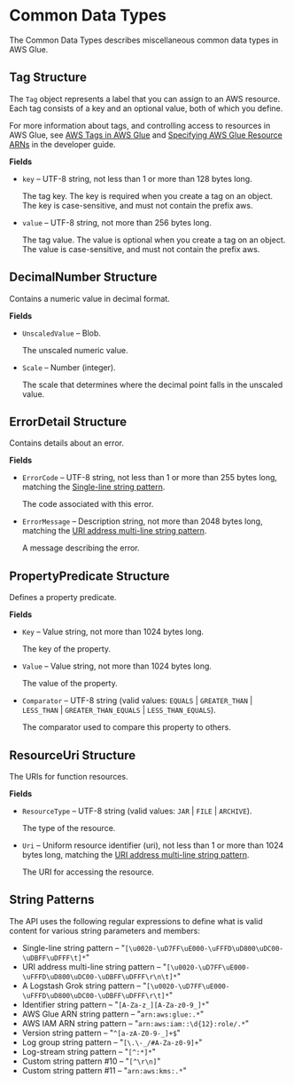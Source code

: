 # Common Data Types<a name="aws-glue-api-common"></a>

The Common Data Types describes miscellaneous common data types in AWS Glue\.

## Tag Structure<a name="aws-glue-api-common-Tag"></a>

The `Tag` object represents a label that you can assign to an AWS resource\. Each tag consists of a key and an optional value, both of which you define\.

For more information about tags, and controlling access to resources in AWS Glue, see [AWS Tags in AWS Glue](https://docs.aws.amazon.com/glue/latest/dg/monitor-tags.html) and [Specifying AWS Glue Resource ARNs](https://docs.aws.amazon.com/glue/latest/dg/glue-specifying-resource-arns.html) in the developer guide\.

**Fields**
+ `key` – UTF\-8 string, not less than 1 or more than 128 bytes long\.

  The tag key\. The key is required when you create a tag on an object\. The key is case\-sensitive, and must not contain the prefix aws\.
+ `value` – UTF\-8 string, not more than 256 bytes long\.

  The tag value\. The value is optional when you create a tag on an object\. The value is case\-sensitive, and must not contain the prefix aws\.

## DecimalNumber Structure<a name="aws-glue-api-common-DecimalNumber"></a>

Contains a numeric value in decimal format\.

**Fields**
+ `UnscaledValue` – Blob\.

  The unscaled numeric value\.
+ `Scale` – Number \(integer\)\.

  The scale that determines where the decimal point falls in the unscaled value\.

## ErrorDetail Structure<a name="aws-glue-api-common-ErrorDetail"></a>

Contains details about an error\.

**Fields**
+ `ErrorCode` – UTF\-8 string, not less than 1 or more than 255 bytes long, matching the [Single-line string pattern](#aws-glue-api-regex-oneLine)\.

  The code associated with this error\.
+ `ErrorMessage` – Description string, not more than 2048 bytes long, matching the [URI address multi-line string pattern](#aws-glue-api-regex-uri)\.

  A message describing the error\.

## PropertyPredicate Structure<a name="aws-glue-api-common-PropertyPredicate"></a>

Defines a property predicate\.

**Fields**
+ `Key` – Value string, not more than 1024 bytes long\.

  The key of the property\.
+ `Value` – Value string, not more than 1024 bytes long\.

  The value of the property\.
+ `Comparator` – UTF\-8 string \(valid values: `EQUALS` \| `GREATER_THAN` \| `LESS_THAN` \| `GREATER_THAN_EQUALS` \| `LESS_THAN_EQUALS`\)\.

  The comparator used to compare this property to others\.

## ResourceUri Structure<a name="aws-glue-api-common-ResourceUri"></a>

The URIs for function resources\.

**Fields**
+ `ResourceType` – UTF\-8 string \(valid values: `JAR` \| `FILE` \| `ARCHIVE`\)\.

  The type of the resource\.
+ `Uri` – Uniform resource identifier \(uri\), not less than 1 or more than 1024 bytes long, matching the [URI address multi-line string pattern](#aws-glue-api-regex-uri)\.

  The URI for accessing the resource\.

## String Patterns<a name="aws-glue-api-common-_string-patterns"></a>

The API uses the following regular expressions to define what is valid content for various string parameters and members:
+ Single\-line string pattern – "`[\u0020-\uD7FF\uE000-\uFFFD\uD800\uDC00-\uDBFF\uDFFF\t]*`"
+ URI address multi\-line string pattern – "`[\u0020-\uD7FF\uE000-\uFFFD\uD800\uDC00-\uDBFF\uDFFF\r\n\t]*`"
+ A Logstash Grok string pattern – "`[\u0020-\uD7FF\uE000-\uFFFD\uD800\uDC00-\uDBFF\uDFFF\r\t]*`"
+ Identifier string pattern – "`[A-Za-z_][A-Za-z0-9_]*`"
+ AWS Glue ARN string pattern – "`arn:aws:glue:.*`"
+ AWS IAM ARN string pattern – "`arn:aws:iam::\d{12}:role/.*`"
+ Version string pattern – "`^[a-zA-Z0-9-_]+$`"
+ Log group string pattern – "`[\.\-_/#A-Za-z0-9]+`"
+ Log\-stream string pattern – "`[^:*]*`"
+ Custom string pattern \#10 – "`[^\r\n]`"
+ Custom string pattern \#11 – "`arn:aws:kms:.*`"